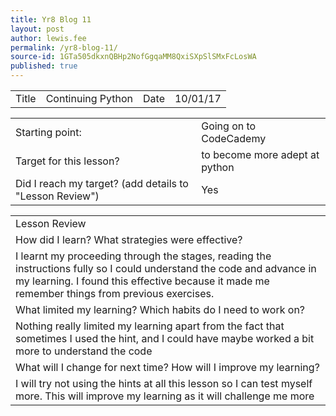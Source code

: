 ```yaml
---
title: Yr8 Blog 11
layout: post
author: lewis.fee
permalink: /yr8-blog-11/
source-id: 1GTa505dkxnQBHp2NofGgqaMM8QxiSXpSlSMxFcLosWA
published: true
---
```

<table>
  <tr>
    <td>Title</td>
    <td>Continuing Python</td>
    <td>Date</td>
    <td>10/01/17</td>
  </tr>
</table>


<table>
  <tr>
    <td>Starting point:</td>
    <td>Going on to CodeCademy</td>
  </tr>
  <tr>
    <td>Target for this lesson?</td>
    <td>to become more adept at python</td>
  </tr>
  <tr>
    <td>Did I reach my target? 
(add details to "Lesson Review")</td>
    <td> Yes</td>
  </tr>
</table>


<table>
  <tr>
    <td>Lesson Review</td>
  </tr>
  <tr>
    <td>How did I learn? What strategies were effective? </td>
  </tr>
  <tr>
    <td>I learnt my proceeding through the stages, reading the instructions fully so I could understand the code and advance in my learning. I found this effective because it made me remember things from previous exercises.</td>
  </tr>
  <tr>
    <td>What limited my learning? Which habits do I need to work on? </td>
  </tr>
  <tr>
    <td>Nothing really limited my learning apart from the fact that sometimes I used the hint, and I could have maybe worked a bit more to understand the code</td>
  </tr>
  <tr>
    <td>What will I change for next time? How will I improve my learning?</td>
  </tr>
  <tr>
    <td>I will try not using the hints at all this lesson so I can test myself more. This will improve my learning as it will challenge me more</td>
  </tr>
</table>


